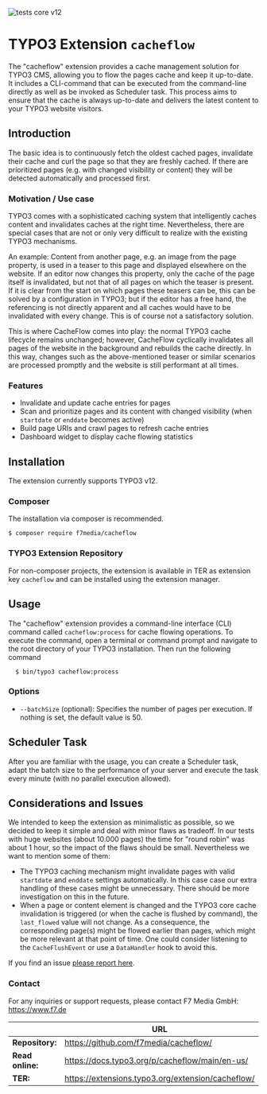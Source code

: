 ![tests core v12](https://github.com/f7media/cacheflow/actions/workflows/testscorev12.yml/badge.svg)

# TYPO3 Extension ``cacheflow``

The "cacheflow" extension provides a cache management solution for TYPO3 CMS, allowing you to flow the pages cache and
keep it up-to-date. It includes a CLI-command that can be executed from the command-line directly as well as be invoked
as Scheduler task. This process aims to ensure that the cache is always up-to-date and delivers the latest content to
your TYPO3 website visitors.

## Introduction

The basic idea is to continuously fetch the oldest cached pages, invalidate their cache and curl the page so that they
are freshly cached. If there are prioritized pages (e.g. with changed visibility or content) they will be detected
automatically and processed first.

### Motivation / Use case

TYPO3 comes with a sophisticated caching system that intelligently caches content and invalidates caches at the right
time. Nevertheless, there are special cases that are not or only very difficult to realize with the existing TYPO3
mechanisms.

An example: Content from another page, e.g. an image from the page property, is used in a teaser to this page and
displayed elsewhere on the website. If an editor now changes this property, only the cache of the page itself is
invalidated, but not that of all pages on which the teaser is present. If it is clear from the start on which pages
these teasers can be, this can be solved by a configuration in TYPO3; but if the editor has a free hand, the referencing
is not directly apparent and all caches would have to be invalidated with every change. This is of course not a
satisfactory solution.

This is where CacheFlow comes into play: the normal TYPO3 cache lifecycle remains unchanged; however, CacheFlow
cyclically invalidates all pages of the website in the background and rebuilds the cache directly. In this way, changes
such as the above-mentioned teaser or similar scenarios are processed promptly and the website is still performant at
all times.

### Features

- Invalidate and update cache entries for pages
- Scan and prioritize pages and its content with changed visibility (when `startdate` or `enddate` becomes active)
- Build page URIs and crawl pages to refresh cache entries
- Dashboard widget to display cache flowing statistics

## Installation

The extension currently supports TYPO3 v12.

### Composer

The installation via composer is recommended.

    $ composer require f7media/cacheflow

### TYPO3 Extension Repository

For non-composer projects, the extension is available in TER as extension key ``cacheflow`` and can be installed using
the extension manager.

## Usage

The "cacheflow" extension provides a command-line interface (CLI) command called `cacheflow:process` for cache
flowing operations. To execute the command, open a terminal or command prompt and navigate to the root directory of your
TYPO3 installation. Then run the following command

      $ bin/typo3 cacheflow:process

### Options

- `--batchSize` (optional): Specifies the number of pages per execution. If nothing is set, the default value is 50.

## Scheduler Task

After you are familiar with the usage, you can create a Scheduler task, adapt the batch size to the performance of your
server and execute the task every minute (with no parallel execution allowed).

## Considerations and Issues

We intended to keep the extension as minimalistic as possible, so we decided to keep it simple
and deal with minor flaws as tradeoff. In our tests with huge websites (about 10.000 pages) the time for "round robin" was
about 1 hour, so the impact of the flaws should be small. Nevertheless we want to mention some of them:

* The TYPO3 caching mechanism might invalidate pages with valid `startdate` and `enddate` settings automatically. In this case 
case our extra handling of these cases might be unnecessary. There should be more investigation on this in the future.
* When a page or content element is changed and the TYPO3 core cache invalidation is triggered (or when the cache is flushed 
by command), the `last_flowed` value will not change. As a consequence, the corresponding page(s) might be flowed earlier
than pages, which might be more relevant at that point of time. One could consider listening to the `CacheFlushEvent` or 
use a `DataHandler` hook to avoid this.

If you find an issue [please report here](https://github.com/f7media/cacheflow/issues).

### Contact

For any inquiries or support requests, please contact F7 Media GmbH: https://www.f7.de

|                  | URL                                                     |
|------------------|---------------------------------------------------------|
| **Repository:**  | https://github.com/f7media/cacheflow/                   |
| **Read online:** | https://docs.typo3.org/p/cacheflow/main/en-us/          |
| **TER:**         | https://extensions.typo3.org/extension/cacheflow/ |

